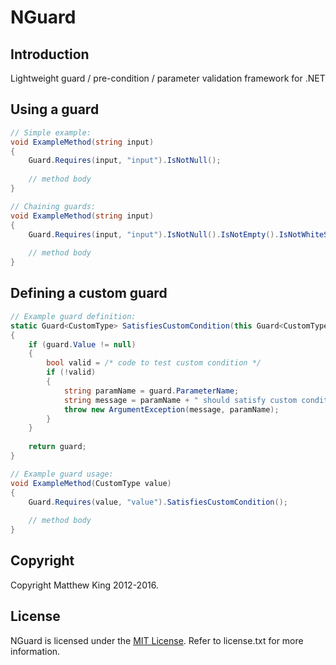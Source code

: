 NGuard
=========

Introduction
------------
Lightweight guard / pre-condition / parameter validation framework for .NET

Using a guard
-------------
````csharp
// Simple example:
void ExampleMethod(string input)
{
    Guard.Requires(input, "input").IsNotNull();
    
    // method body
}

// Chaining guards:
void ExampleMethod(string input)
{
    Guard.Requires(input, "input").IsNotNull().IsNotEmpty().IsNotWhiteSpace();
    
    // method body
}
````

Defining a custom guard
-----------------------
````csharp
// Example guard definition:
static Guard<CustomType> SatisfiesCustomCondition(this Guard<CustomType> guard)
{
    if (guard.Value != null)
    {
        bool valid = /* code to test custom condition */
        if (!valid)
        {
            string paramName = guard.ParameterName;
            string message = paramName + " should satisfy custom condition.";
            throw new ArgumentException(message, paramName);
        }
    }
	
	return guard;
}

// Example guard usage:
void ExampleMethod(CustomType value)
{
    Guard.Requires(value, "value").SatisfiesCustomCondition();
    
    // method body
}
````

Copyright
---------
Copyright Matthew King 2012-2016.

License
-------
NGuard is licensed under the [MIT License](https://opensource.org/licenses/MIT). Refer to license.txt for more information.
